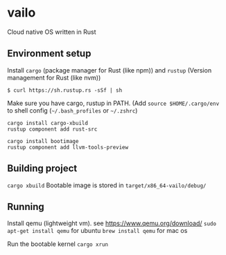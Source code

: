 # vailo
Cloud native OS written in Rust

## Environment setup
Install `cargo` (package manager for Rust (like npm)) and 
`rustup` (Version management for Rust (like nvm))
```
$ curl https://sh.rustup.rs -sSf | sh
```
Make sure you have cargo, rustup in PATH.
(Add `source $HOME/.cargo/env` to shell config (`~/.bash_profiles` or `~/.zshrc`)
```
cargo install cargo-xbuild
rustup component add rust-src
```
```
cargo install bootimage
rustup component add llvm-tools-preview
```
## Building project
`cargo xbuild`
Bootable image is stored in `target/x86_64-vailo/debug/`

## Running 
Install qemu (lightweight vm). see https://www.qemu.org/download/
`sudo apt-get install qemu` for ubuntu
`brew install qemu` for mac os

Run the bootable kernel
`cargo xrun`

